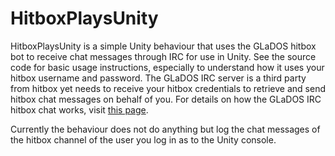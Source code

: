 HitboxPlaysUnity
================

HitboxPlaysUnity is a simple Unity behaviour that uses the GLaDOS hitbox bot to receive chat messages through IRC for use in Unity. See the source code for basic usage instructions, especially to understand how it uses your hitbox username and password. The GLaDOS IRC server is a third party from hitbox yet needs to receive your hitbox credentials to retrieve and send hitbox chat messages on behalf of you. For details on how the GLaDOS IRC hitbox chat works, visit [this page](http://www.reddit.com/r/hitbox/comments/1w6xnj/irc_update_on_irc_functionality_and_new/).

Currently the behaviour does not do anything but log the chat messages of the hitbox channel of the user you log in as to the Unity console. 

